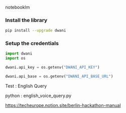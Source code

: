 notebooklm

### Install the library
```bash
pip install --upgrade dwani
```

### Setup the credentials
```python
import dwani
import os

dwani.api_key = os.getenv("DWANI_API_KEY")

dwani.api_base = os.getenv("DWANI_API_BASE_URL")
```


Test : English Query

python : english_voice_query.py

https://techeurope.notion.site/berlin-hackathon-manual